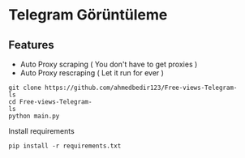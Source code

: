 # Telegram Görüntüleme 

## Features
- Auto Proxy scraping ( You don't have to get proxies )
- Auto Proxy rescraping ( Let it run for ever )
```
git clone https://github.com/ahmedbedir123/Free-views-Telegram-
ls
cd Free-views-Telegram-
ls
python main.py
```

Install requirements
```
pip install -r requirements.txt
```
